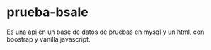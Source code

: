 # prueba-bsale
Es una api en un base de datos de pruebas en mysql y un html, con boostrap y vanilla javascript.
